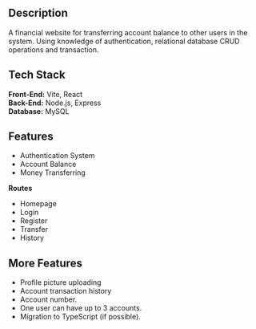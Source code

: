 ## Description

A financial website for transferring account balance to other users in the system. Using knowledge of authentication, relational database CRUD operations and transaction.

## Tech Stack

**Front-End:** Vite, React\
**Back-End:** Node.js, Express\
**Database:** MySQL

## Features

- Authentication System
- Account Balance
- Money Transferring

**Routes**
- Homepage
- Login
- Register
- Transfer
- History

## More Features

- Profile picture uploading
- Account transaction history
- Account number.
- One user can have up to 3 accounts.
- Migration to TypeScript (if possible).